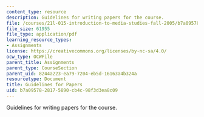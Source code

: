 ```yaml
---
content_type: resource
description: Guidelines for writing papers for the course.
file: /courses/21l-015-introduction-to-media-studies-fall-2005/b7a0957828175890cb4c98f3d3ea8c09_guide_papers.pdf
file_size: 61955
file_type: application/pdf
learning_resource_types:
- Assignments
license: https://creativecommons.org/licenses/by-nc-sa/4.0/
ocw_type: OCWFile
parent_title: Assignments
parent_type: CourseSection
parent_uid: 8244a223-ea79-7204-eb5d-16163a4b324a
resourcetype: Document
title: Guidelines for Papers
uid: b7a09578-2817-5890-cb4c-98f3d3ea8c09
---
```

Guidelines for writing papers for the course.